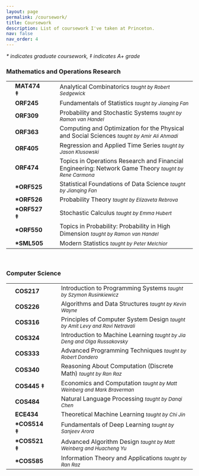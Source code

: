 ```yaml
---
layout: page
permalink: /coursework/
title: Coursework
description: List of coursework I've taken at Princeton.
nav: false
nav_order: 4
---
```


<p> <em> * indicates graduate coursework, &Dagger; indicates A+ grade </em> </p>
<h3>Mathematics and Operations Research</h3>
<table>
<tbody>
<tr>
    <td>
        <br>
    </td>
    <td>
        <span style="font-weight: bold;">MAT474 &Dagger;&nbsp;&nbsp;</span>
    </td>
    <td>
    </td>
    <td>
        Analytical Combinatorics <span style="font-size: 10pt; font-style: italic;">taught by Robert Sedgewick</span>
    </td>
</tr>
<tr>
    <td>
        <br>
    </td>
    <td>
        <span style="font-weight: bold;">ORF245&nbsp;&nbsp;</span>
    </td>
    <td>
    </td>
    <td>
        Fundamentals of Statistics <span style="font-size: 10pt; font-style: italic;">taught by Jianqing Fan</span>
    </td>
</tr>
<tr>
    <td>
        <br>
    </td>
    <td>
        <span style="font-weight: bold;">ORF309 &nbsp;&nbsp;</span>
    </td>
    <td>
    </td>
    <td>
        Probability and Stochastic Systems <span style="font-size: 10pt; font-style: italic;">taught by Ramon van Handel</span>
    </td>
</tr>
<tr>
    <td>
        <br>
    </td>
    <td>
        <span style="font-weight: bold;">ORF363&nbsp;&nbsp;</span>
    </td>
    <td>
    </td>
    <td>
        Computing and Optimization for the Physical and Social Sciences <span style="font-size: 10pt; font-style: italic;">taught by Amir Ali Ahmadi</span>
    </td>
</tr>
<tr>
    <td>
        <br>
    </td>
    <td>
        <span style="font-weight: bold;">ORF405&nbsp;&nbsp;</span>
    </td>
    <td>
    </td>
    <td>
        Regression and Applied Time Series <span style="font-size: 10pt; font-style: italic;">taught by Jason Klusowski</span>
    </td>
</tr>
<tr>
    <td>
        <br>
    </td>
    <td>
        <span style="font-weight: bold;">ORF474&nbsp;&nbsp;</span>
    </td>
    <td>
    </td>
    <td>
        Topics in Operations Research and Financial Engineering: Network Game Theory <span style="font-size: 10pt; font-style: italic;">taught by Rene Carmona</span>
    </td>
</tr>
<tr>
    <td>
        <br>
    </td>
    <td>
        <span style="font-weight: bold;">*ORF525&nbsp;&nbsp;</span>
    </td>
    <td>
    </td>
    <td>
        Statistical Foundations of Data Science <span style="font-size: 10pt; font-style: italic;">taught by Jianqing Fan</span>
    </td>
</tr>
<tr>
    <td>
        <br>
    </td>
    <td>
        <span style="font-weight: bold;">*ORF526&nbsp;&nbsp;</span>
    </td>
    <td>
    </td>
    <td>
        Probability Theory <span style="font-size: 10pt; font-style: italic;">taught by Elizaveta Rebrova</span>
    </td>
</tr>
<tr>
    <td>
        <br>
    </td>
    <td>
        <span style="font-weight: bold;">*ORF527 &Dagger;&nbsp;&nbsp;</span>
    </td>
    <td>
    </td>
    <td>
        Stochastic Calculus <span style="font-size: 10pt; font-style: italic;">taught by Emma Hubert</span>
    </td>
</tr>
<tr>
    <td>
        <br>
    </td>
    <td>
        <span style="font-weight: bold;">*ORF550&nbsp;&nbsp;</span>
    </td>
    <td>
    </td>
    <td>
        Topics in Probability: Probability in High Dimension <span style="font-size: 10pt; font-style: italic;">taught by Ramon van Handel</span>
    </td>
</tr>
<tr>
    <td>
        <br>
    </td>
    <td>
        <span style="font-weight: bold;">*SML505&nbsp;&nbsp;</span>
    </td>
    <td>
    </td>
    <td>
        Modern Statistics <span style="font-size: 10pt; font-style: italic;">taught by Peter Melchior</span>
    </td>
</tr>
</tbody>
</table>

<br>
<h3>Computer Science</h3>
<table>
<tbody>
<tr>
    <td>
        <br>
    </td>
    <td>
        <span style="font-weight: bold;">COS217&nbsp;&nbsp;</span>
    </td>
    <td>
    </td>
    <td>
        Introduction to Programming Systems <span style="font-size: 10pt; font-style: italic;">taught by Szymon Rusinkiewicz</span>
    </td>
</tr>
<tr>
    <td>
        <br>
    </td>
    <td>
        <span style="font-weight: bold;">COS226&nbsp;&nbsp;</span>
    </td>
    <td>
    </td>
    <td>
        Algorithms and Data Structures <span style="font-size: 10pt; font-style: italic;">taught by Kevin Wayne</span>
    </td>
</tr>
<tr>
    <td>
        <br>
    </td>
    <td>
        <span style="font-weight: bold;">COS316&nbsp;&nbsp;</span>
    </td>
    <td>
    </td>
    <td>
        Principles of Computer System Design <span style="font-size: 10pt; font-style: italic;">taught by Amit Levy and Ravi Netravali</span>
    </td>
</tr>
<tr>
    <td>
        <br>
    </td>
    <td>
        <span style="font-weight: bold;">COS324&nbsp;&nbsp;</span>
    </td>
    <td>
    </td>
    <td>
        Introduction to Machine Learning <span style="font-size: 10pt; font-style: italic;">taught by Jia Deng and Olga Russakovsky</span>
    </td>
</tr>
<tr>
    <td>
        <br>
    </td>
    <td>
        <span style="font-weight: bold;">COS333&nbsp;&nbsp;</span>
    </td>
    <td>
    </td>
    <td>
        Advanced Programming Techniques <span style="font-size: 10pt; font-style: italic;">taught by Robert Dondero</span>
    </td>
</tr>
<tr>
    <td>
        <br>
    </td>
    <td>
        <span style="font-weight: bold;">COS340&nbsp;&nbsp;</span>
    </td>
    <td>
    </td>
    <td>
        Reasoning About Computation (Discrete Math) <span style="font-size: 10pt; font-style: italic;">taught by Ran Raz</span>
    </td>
</tr>
<tr>
    <td>
        <br>
    </td>
    <td>
        <span style="font-weight: bold;">COS445 &Dagger;&nbsp;&nbsp;</span>
    </td>
    <td>
    </td>
    <td>
        Economics and Computation <span style="font-size: 10pt; font-style: italic;">taught by Matt Weinberg and Mark Braverman</span>
    </td>
</tr>
<tr>
    <td>
        <br>
    </td>
    <td>
        <span style="font-weight: bold;">COS484 &nbsp;&nbsp;</span>
    </td>
    <td>
    </td>
    <td>
        Natural Language Processing <span style="font-size: 10pt; font-style: italic;">taught by Danqi Chen</span>
    </td>
</tr>
<tr>
    <td>
        <br>
    </td>
    <td>
        <span style="font-weight: bold;">ECE434&nbsp;&nbsp;</span>
    </td>
    <td>
    </td>
    <td>
        Theoretical Machine Learning <span style="font-size: 10pt; font-style: italic;">taught by Chi Jin</span>
    </td>
</tr>
<tr>
    <td>
        <br>
    </td>
    <td>
        <span style="font-weight: bold;">*COS514 &Dagger;&nbsp;&nbsp;</span>
    </td>
    <td>
    </td>
    <td>
        Fundamentals of Deep Learning <span style="font-size: 10pt; font-style: italic;">taught by Sanjeev Arora</span>
    </td>
</tr>
<tr>
    <td>
        <br>
    </td>
    <td>
        <span style="font-weight: bold;">*COS521 &Dagger;&nbsp;&nbsp;</span>
    </td>
    <td>
    </td>
    <td>
        Advanced Algorithm Design <span style="font-size: 10pt; font-style: italic;">taught by Matt Weinberg and Huacheng Yu</span>
    </td>
</tr>
<tr>
    <td>
        <br>
    </td>
    <td>
        <span style="font-weight: bold;">*COS585&nbsp;&nbsp;</span>
    </td>
    <td>
    </td>
    <td>
        Information Theory and Applications <span style="font-size: 10pt; font-style: italic;">taught by Ran Raz</span>
    </td>
</tr>
</tbody>
</table>
